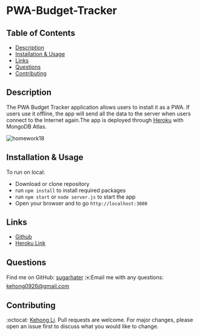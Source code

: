 # PWA-Budget-Tracker

## Table of Contents
- [Description](#description)
- [Installation & Usage](#installation)
- [Links](#Links)
- [Questions](#questions)
- [Contributing](#contributing)

## Description
The PWA Budget Tracker application allows users to install it as a PWA. If users use it offline, the app will send all the data to the server when users connect to the Internet again.The app is deployed through [Heroku](www.heroku.com/) with MongoDB Atlas.

![homework18](https://user-images.githubusercontent.com/71996574/109755927-e61e3080-7bb4-11eb-8992-6720a12d2059.gif)

## Installation & Usage
To run on local:
  - Download or clone repository
  - run `npm install` to install required packages
  - run `npm start` or `node server.js` to start the app
  - Open your browser and to go `http://localhost:3000`

## Links
  - [Github](https://github.com/sugerhater/pwa-budget-tracker)
  - [Heroku Link](https://kehong-pwa-budgetracker.herokuapp.com/)


## Questions
Find me on GitHub: [sugarhater](https://github.com/sugarhater)
✉️Email me with any questions: kehong0926@gmail.com

## Contributing
:octocat: [Kehong Li](https://github.com/sugarhater).
Pull requests are welcome. For major changes, please open an issue first to discuss what you would like to change.
